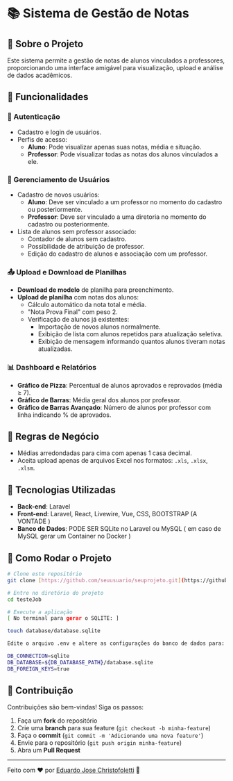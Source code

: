 # 📚 Sistema de Gestão de Notas

## 📌 Sobre o Projeto

Este sistema permite a gestão de notas de alunos vinculados a professores, proporcionando uma interface amigável para visualização, upload e análise de dados acadêmicos.

## 🚀 Funcionalidades

### 🔐 Autenticação

- Cadastro e login de usuários.
- Perfis de acesso:
  - **Aluno**: Pode visualizar apenas suas notas, média e situação.
  - **Professor**: Pode visualizar todas as notas dos alunos vinculados a ele.

### 📂 Gerenciamento de Usuários

- Cadastro de novos usuários:
  - **Aluno**: Deve ser vinculado a um professor no momento do cadastro ou posteriormente.
  - **Professor**: Deve ser vinculado a uma diretoria no momento do cadastro ou posteriormente.
- Lista de alunos sem professor associado:
  - Contador de alunos sem cadastro.
  - Possibilidade de atribuição de professor.
  - Edição do cadastro de alunos e associação com um professor.

### 📤 Upload e Download de Planilhas

- **Download de modelo** de planilha para preenchimento.
- **Upload de planilha** com notas dos alunos:
  - Cálculo automático da nota total e média.
  - "Nota Prova Final" com peso 2.
  - Verificação de alunos já existentes:
    - Importação de novos alunos normalmente.
    - Exibição de lista com alunos repetidos para atualização seletiva.
    - Exibição de mensagem informando quantos alunos tiveram notas atualizadas.

### 📊 Dashboard e Relatórios

- **Gráfico de Pizza**: Percentual de alunos aprovados e reprovados (média ≥ 7).
- **Gráfico de Barras**: Média geral dos alunos por professor.
- **Gráfico de Barras Avançado**: Número de alunos por professor com linha indicando % de aprovados.

## 📝 Regras de Negócio

- Médias arredondadas para cima com apenas 1 casa decimal.
- Aceita upload apenas de arquivos Excel nos formatos: `.xls`, `.xlsx`, `.xlsm`.

## 🔧 Tecnologias Utilizadas

- **Back-end**: Laravel
- **Front-end**: Laravel, React, Livewire, Vue, CSS, BOOTSTRAP (A VONTADE )
- **Banco de Dados**: PODE SER SQLite no Laravel ou MySQL ( em caso de MySQL gerar um Container no Docker )

## 🚀 Como Rodar o Projeto

```sh
# Clone este repositório
git clone [https://github.com/seuusuario/seuprojeto.git](https://github.com/eduardojc/testeJob.git)

# Entre no diretório do projeto
cd testeJob

# Execute a aplicação
[ No terminal para gerar o SQLITE: ]

touch database/database.sqlite

Edite o arquivo .env e altere as configurações do banco de dados para:

DB_CONNECTION=sqlite
DB_DATABASE=${DB_DATABASE_PATH}/database.sqlite
DB_FOREIGN_KEYS=true

```

## 🤝 Contribuição

Contribuições são bem-vindas! Siga os passos:

1. Faça um **fork** do repositório
2. Crie uma **branch** para sua feature (`git checkout -b minha-feature`)
3. Faça o **commit** (`git commit -m 'Adicionando uma nova feature'`)
4. Envie para o repositório (`git push origin minha-feature`)
5. Abra um **Pull Request**

---

Feito com ❤️ por [Eduardo Jose Christofoletti](https://github.com/eduardojc) 🚀


